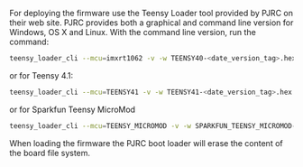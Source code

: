 For deploying the firmware use the Teensy Loader tool provided by PJRC on their web site.
PJRC provides both a graphical and command line version for Windows, OS X and Linux.
With the command line version, run the command:

```bash
teensy_loader_cli --mcu=imxrt1062 -v -w TEENSY40-<date_version_tag>.hex
```
or for Teensy 4.1:

```bash
teensy_loader_cli --mcu=TEENSY41 -v -w TEENSY41-<date_version_tag>.hex
```
or for Sparkfun Teensy MicroMod

```bash
teensy_loader_cli --mcu=TEENSY_MICROMOD -v -w SPARKFUN_TEENSY_MICROMOD-<date_version_tag>.hex
```

When loading the firmware the PJRC boot loader will erase the content of the board file system.
